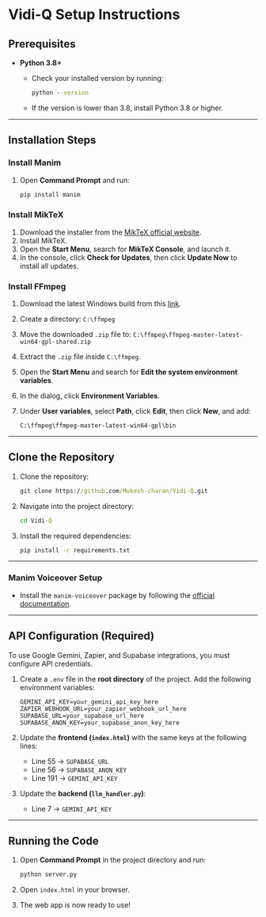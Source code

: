 # Vidi-Q Setup Instructions

## Prerequisites

* **Python 3.8+**

  * Check your installed version by running:

    ```cmd
    python --version
    ```
  * If the version is lower than 3.8, install Python 3.8 or higher.

---

## Installation Steps

### Install Manim

1. Open **Command Prompt** and run:

   ```cmd
   pip install manim
   ```

### Install MikTeX

1. Download the installer from the [MikTeX official website](https://miktex.org/download).
2. Install MikTeX.
3. Open the **Start Menu**, search for **MikTeX Console**, and launch it.
4. In the console, click **Check for Updates**, then click **Update Now** to install all updates.

### Install FFmpeg

1. Download the latest Windows build from this [link](https://github.com/BtbN/FFmpeg-Builds/releases/download/latest/ffmpeg-master-latest-win64-gpl-shared.zip).
2. Create a directory:
   `C:\ffmpeg`
3. Move the downloaded `.zip` file to:
   `C:\ffmpeg\ffmpeg-master-latest-win64-gpl-shared.zip`
4. Extract the `.zip` file inside `C:\ffmpeg`.
5. Open the **Start Menu** and search for **Edit the system environment variables**.
6. In the dialog, click **Environment Variables**.
7. Under **User variables**, select **Path**, click **Edit**, then click **New**, and add:

   ```
   C:\ffmpeg\ffmpeg-master-latest-win64-gpl\bin
   ```

---

## Clone the Repository

1. Clone the repository:

   ```cmd
   git clone https://github.com/Mukesh-charan/Vidi-Q.git
   ```
2. Navigate into the project directory:

   ```cmd
   cd Vidi-Q
   ```
3. Install the required dependencies:

   ```cmd
   pip install -r requirements.txt
   ```

---

### Manim Voiceover Setup

* Install the `manim-voiceover` package by following the [official documentation](https://voiceover.manim.community/en/stable/installation.html).

---

## API Configuration (Required)

To use Google Gemini, Zapier, and Supabase integrations, you must configure API credentials.

1. Create a `.env` file in the **root directory** of the project.
   Add the following environment variables:

   ```env
   GEMINI_API_KEY=your_gemini_api_key_here
   ZAPIER_WEBHOOK_URL=your_zapier_webhook_url_here
   SUPABASE_URL=your_supabase_url_here
   SUPABASE_ANON_KEY=your_supabase_anon_key_here
   ```

2. Update the **frontend (`index.html`)** with the same keys at the following lines:

   * Line 55 → `SUPABASE_URL`
   * Line 56 → `SUPABASE_ANON_KEY`
   * Line 191 → `GEMINI_API_KEY`

3. Update the **backend (`llm_handler.py`)**:

   * Line 7 → `GEMINI_API_KEY`

---

## Running the Code

1. Open **Command Prompt** in the project directory and run:

   ```cmd
   python server.py
   ```
2. Open `index.html` in your browser.
3. The web app is now ready to use!
